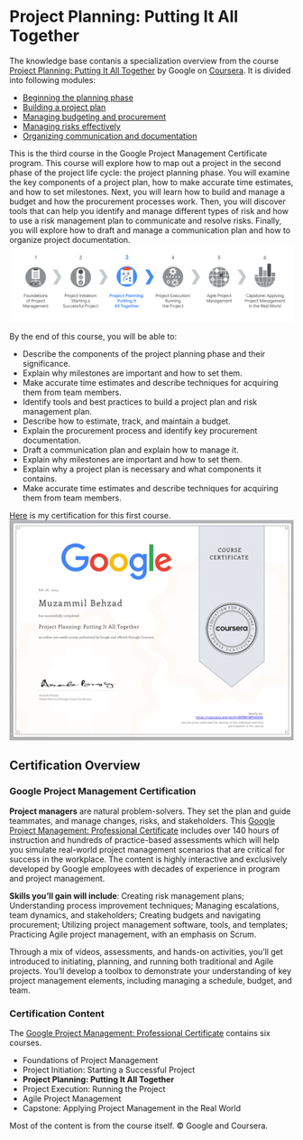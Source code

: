 # Project Planning: Putting It All Together
The knowledge base contanis a specialization overview from the course [Project Planning: Putting It All Together](https://www.coursera.org/learn/project-planning-google?specialization=google-project-management) by Google on [Coursera](https://www.coursera.org/). It is divided into following modules:
- [Beginning the planning phase](./Beginning%20the%20planning%20phase.md)
- [Building a project plan](./Building%20a%20project%20plan.md)
- [Managing budgeting and procurement](./Managing%20budgeting%20and%20procurement.md)
- [Managing risks effectively]()
- [Organizing communication and documentation]()

This is the third course in the Google Project Management Certificate program. This course will explore how to map out a project in the second phase of the project life cycle: the project planning phase. You will examine the key components of a project plan, how to make accurate time estimates, and how to set milestones. Next, you will learn how to build and manage a budget and how the procurement processes work. Then, you will discover tools that can help you identify and manage different types of risk and how to use a risk management plan to communicate and resolve risks. Finally, you will explore how to draft and manage a communication plan and how to organize project documentation.
![](imgs/info1.png)

By the end of this course, you will be able to: 
 - Describe the components of the project planning phase and their significance.
 - Explain why milestones are important and how to set them. 
 - Make accurate time estimates and describe techniques for acquiring them from team members.  
 - Identify tools and best practices to build a project plan and risk management plan. 
 - Describe how to estimate, track, and maintain a budget.
 - Explain the procurement process and identify key procurement documentation. 
 - Draft a communication plan and explain how to manage it.
 - Explain why milestones are important and how to set them. 
 - Explain why a project plan is necessary and what components it contains. 
 - Make accurate time estimates and describe techniques for acquiring them from team members.


[Here](https://www.coursera.org/account/accomplishments/verify/FPAJPEMFGNPJ) is my certification for this first course.
![](imgs/course.png)


## Certification Overview
###  Google Project Management Certification
**Project managers** are natural problem-solvers. They set the plan and guide teammates, and manage changes, risks, and stakeholders. This [Google Project Management: Professional Certificate](https://www.coursera.org/professional-certificates/google-project-management) includes over 140 hours of instruction and hundreds of practice-based assessments which will help you simulate real-world project management scenarios that are critical for success in the workplace. The content is highly interactive and exclusively developed by Google employees with decades of experience in program and project management.

**Skills you’ll gain will include**: Creating risk management plans; Understanding process improvement techniques; Managing escalations, team dynamics, and stakeholders; Creating budgets and navigating procurement; Utilizing  project management software, tools, and templates; Practicing Agile project management, with an emphasis on Scrum.

Through a mix of videos, assessments, and hands-on activities, you’ll get introduced to initiating, planning, and running both traditional and Agile projects. You’ll develop a toolbox to demonstrate your understanding of key project management elements, including managing a schedule, budget, and team.


### Certification Content

The [Google Project Management: Professional Certificate](https://www.coursera.org/professional-certificates/google-project-management) contains six courses.

- Foundations of Project Management
- Project Initiation: Starting a Successful Project
- **Project Planning: Putting It All Together**
- Project Execution: Running the Project
- Agile Project Management
- Capstone: Applying Project Management in the Real World

Most of the content is from the course itself. © Google and Coursera.